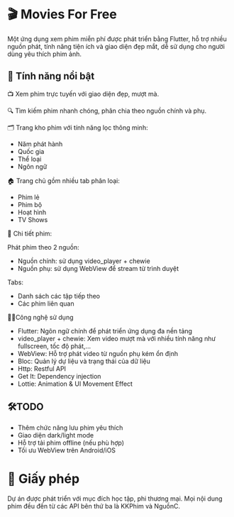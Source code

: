 # 🎬 Movies For Free

Một ứng dụng xem phim miễn phí được phát triển bằng Flutter, hỗ trợ nhiều nguồn phát, tính năng tiện ích và giao diện đẹp mắt, dễ sử dụng cho người dùng yêu thích phim ảnh.

## 🚀 Tính năng nổi bật

📺 Xem phim trực tuyến với giao diện đẹp, mượt mà.

🔍 Tìm kiếm phim nhanh chóng, phân chia theo nguồn chính và phụ.

🗂️ Trang kho phim với tính năng lọc thông minh:

- Năm phát hành
- Quốc gia
- Thể loại
- Ngôn ngữ

🏠 Trang chủ gồm nhiều tab phân loại:

- Phim lẻ
- Phim bộ
- Hoạt hình
- TV Shows

🧭 Chi tiết phim:

Phát phim theo 2 nguồn:

- Nguồn chính: sử dụng video_player + chewie
- Nguồn phụ: sử dụng WebView để stream từ trình duyệt

Tabs:

- Danh sách các tập tiếp theo
- Các phim liên quan

🧑‍💻Công nghệ sử dụng
- Flutter: Ngôn ngữ chính để phát triển ứng dụng đa nền tảng
- video_player + chewie: Xem video mượt mà với nhiều tính năng như fullscreen, tốc độ phát,...
- WebView: Hỗ trợ phát video từ nguồn phụ kém ổn định
- Bloc: Quản lý dự liệu và trạng thái của dữ liệu
- Http: Restful API
- Get It: Dependency injection
- Lottie: Animation & UI Movement Effect
## 🛠TODO
- Thêm chức năng lưu phim yêu thích
- Giao diện dark/light mode
- Hỗ trợ tải phim offline (nếu phù hợp)
- Tối ưu WebView trên Android/iOS

# 📜 Giấy phép
Dự án được phát triển với mục đích học tập, phi thương mại. Mọi nội dung phim đều đến từ các API bên thứ ba là KKPhim và NguồnC.
